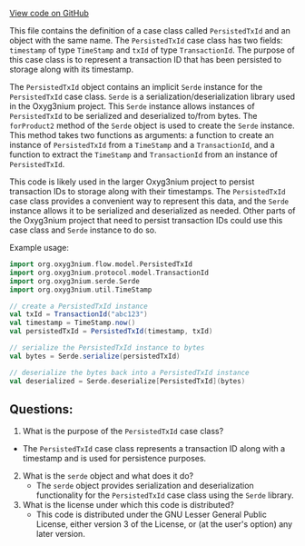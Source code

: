 [View code on GitHub](https://github.com/oxyg3nium/oxyg3nium/flow/src/main/scala/org/oxyg3nium/flow/model/PersistedTxId.scala)

This file contains the definition of a case class called `PersistedTxId` and an object with the same name. The `PersistedTxId` case class has two fields: `timestamp` of type `TimeStamp` and `txId` of type `TransactionId`. The purpose of this case class is to represent a transaction ID that has been persisted to storage along with its timestamp. 

The `PersistedTxId` object contains an implicit `Serde` instance for the `PersistedTxId` case class. `Serde` is a serialization/deserialization library used in the Oxyg3nium project. This `Serde` instance allows instances of `PersistedTxId` to be serialized and deserialized to/from bytes. The `forProduct2` method of the `Serde` object is used to create the `Serde` instance. This method takes two functions as arguments: a function to create an instance of `PersistedTxId` from a `TimeStamp` and a `TransactionId`, and a function to extract the `TimeStamp` and `TransactionId` from an instance of `PersistedTxId`. 

This code is likely used in the larger Oxyg3nium project to persist transaction IDs to storage along with their timestamps. The `PersistedTxId` case class provides a convenient way to represent this data, and the `Serde` instance allows it to be serialized and deserialized as needed. Other parts of the Oxyg3nium project that need to persist transaction IDs could use this case class and `Serde` instance to do so. 

Example usage:

```scala
import org.oxyg3nium.flow.model.PersistedTxId
import org.oxyg3nium.protocol.model.TransactionId
import org.oxyg3nium.serde.Serde
import org.oxyg3nium.util.TimeStamp

// create a PersistedTxId instance
val txId = TransactionId("abc123")
val timestamp = TimeStamp.now()
val persistedTxId = PersistedTxId(timestamp, txId)

// serialize the PersistedTxId instance to bytes
val bytes = Serde.serialize(persistedTxId)

// deserialize the bytes back into a PersistedTxId instance
val deserialized = Serde.deserialize[PersistedTxId](bytes)
```
## Questions: 
 1. What is the purpose of the `PersistedTxId` case class?
   - The `PersistedTxId` case class represents a transaction ID along with a timestamp and is used for persistence purposes.
2. What is the `serde` object and what does it do?
   - The `serde` object provides serialization and deserialization functionality for the `PersistedTxId` case class using the `Serde` library.
3. What is the license under which this code is distributed?
   - This code is distributed under the GNU Lesser General Public License, either version 3 of the License, or (at the user's option) any later version.